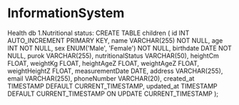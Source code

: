 # InformationSystem

Health db
1.Nutritional status:
CREATE TABLE children (
    id INT AUTO_INCREMENT PRIMARY KEY,
    name VARCHAR(255) NOT NULL,
    age INT NOT NULL,
    sex ENUM('Male', 'Female') NOT NULL,
    birthdate DATE NOT NULL,
    purok VARCHAR(255),
    nutritionalStatus VARCHAR(50),
    heightCm FLOAT,
    weightKg FLOAT,
    heightAgeZ FLOAT,
    weightAgeZ FLOAT,
    weightHeightZ FLOAT,
    measurementDate DATE,
    address VARCHAR(255),
    email VARCHAR(255),
    phoneNumber VARCHAR(20),
    created_at TIMESTAMP DEFAULT CURRENT_TIMESTAMP,
    updated_at TIMESTAMP DEFAULT CURRENT_TIMESTAMP ON UPDATE CURRENT_TIMESTAMP
);
